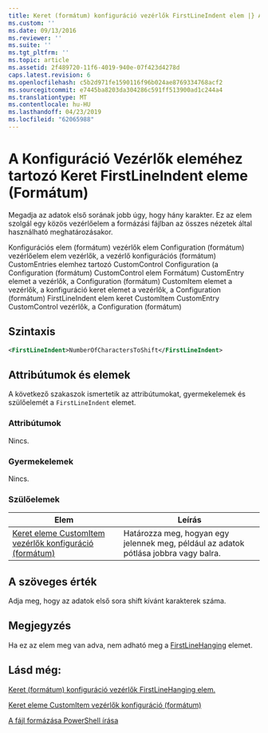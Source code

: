 ```yaml
---
title: Keret (formátum) konfiguráció vezérlők FirstLineIndent elem |} A Microsoft Docs
ms.custom: ''
ms.date: 09/13/2016
ms.reviewer: ''
ms.suite: ''
ms.tgt_pltfrm: ''
ms.topic: article
ms.assetid: 2f489720-11f6-4019-940e-07f423d4278d
caps.latest.revision: 6
ms.openlocfilehash: c5b2d971fe1590116f96b024ae8769334768acf2
ms.sourcegitcommit: e7445ba8203da304286c591ff513900ad1c244a4
ms.translationtype: MT
ms.contentlocale: hu-HU
ms.lasthandoff: 04/23/2019
ms.locfileid: "62065988"
---
```

# <a name="firstlineindent-element-for-frame-for-controls-for-configuration-format"></a>A Konfiguráció Vezérlők eleméhez tartozó Keret FirstLineIndent eleme (Formátum)

Megadja az adatok első sorának jobb úgy, hogy hány karakter. Ez az elem szolgál egy közös vezérlőelem a formázási fájlban az összes nézetek által használható meghatározásakor.

Konfigurációs elem (formátum) vezérlők elem Configuration (formátum) vezérlőelem elem vezérlők, a vezérlő konfigurációs (formátum) CustomEntries elemhez tartozó CustomControl Configuration (a Configuration (formátum) CustomControl elem Formátum) CustomEntry elemet a vezérlők, a Configuration (formátum) CustomItem elemet a vezérlők, a konfiguráció keret elemet a vezérlők, a Configuration (formátum) FirstLineIndent elem keret CustomItem CustomEntry CustomControl vezérlők, a Configuration (formátum)

## <a name="syntax"></a>Szintaxis

```xml
<FirstLineIndent>NumberOfCharactersToShift</FirstLineIndent>
```

## <a name="attributes-and-elements"></a>Attribútumok és elemek

A következő szakaszok ismertetik az attribútumokat, gyermekelemek és szülőelemét a `FirstLineIndent` elemet.

### <a name="attributes"></a>Attribútumok

Nincs.

### <a name="child-elements"></a>Gyermekelemek

Nincs.

### <a name="parent-elements"></a>Szülőelemek

|Elem|Leírás|
|-------------|-----------------|
|[Keret eleme CustomItem vezérlők konfiguráció (formátum)](./frame-element-for-customitem-for-controls-for-configuration-format.md)|Határozza meg, hogyan egy jelennek meg, például az adatok pótlása jobbra vagy balra.|

## <a name="text-value"></a>A szöveges érték

Adja meg, hogy az adatok első sora shift kívánt karakterek száma.

## <a name="remarks"></a>Megjegyzés

Ha ez az elem meg van adva, nem adható meg a [FirstLineHanging](./firstlinehanging-element-for-frame-for-controls-for-configuration-format.md) elemet.

## <a name="see-also"></a>Lásd még:

[Keret (formátum) konfiguráció vezérlők FirstLineHanging elem.](./firstlinehanging-element-for-frame-for-controls-for-configuration-format.md)

[Keret eleme CustomItem vezérlők konfiguráció (formátum)](./frame-element-for-customitem-for-controls-for-configuration-format.md)

[A fájl formázása PowerShell írása](./writing-a-powershell-formatting-file.md)
